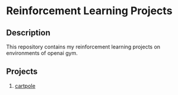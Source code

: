 # Reinforcement Learning Projects

## Description
This repository contains my reinforcement learning projects on environments of openai gym.

## Projects
1. [cartpole](https://github.com/itratrahman/reinforcement_learning_projects/tree/master/cartpole.)
